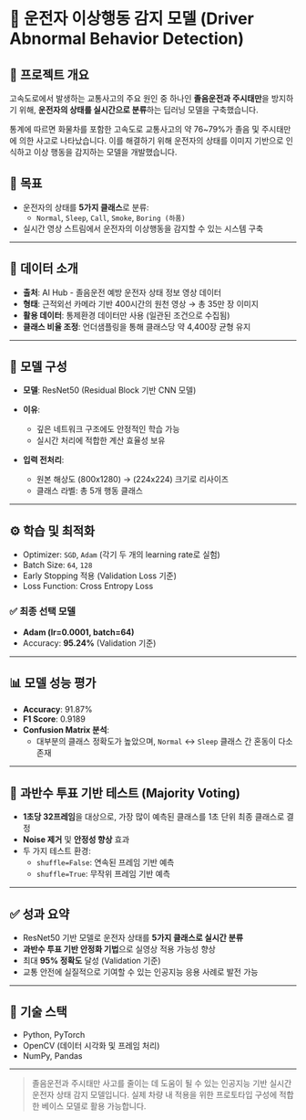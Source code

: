 # 🚗 운전자 이상행동 감지 모델 (Driver Abnormal Behavior Detection)

## 📌 프로젝트 개요
고속도로에서 발생하는 교통사고의 주요 원인 중 하나인 **졸음운전과 주시태만**을 방지하기 위해, **운전자의 상태를 실시간으로 분류**하는 딥러닝 모델을 구축했습니다. 

통계에 따르면 화물차를 포함한 고속도로 교통사고의 약 76~79%가 졸음 및 주시태만에 의한 사고로 나타났습니다. 이를 해결하기 위해 운전자의 상태를 이미지 기반으로 인식하고 이상 행동을 감지하는 모델을 개발했습니다.

## 🎯 목표
- 운전자의 상태를 **5가지 클래스**로 분류:
  - `Normal`, `Sleep`, `Call`, `Smoke`, `Boring (하품)`
- 실시간 영상 스트림에서 운전자의 이상행동을 감지할 수 있는 시스템 구축

---

## 📁 데이터 소개
- **출처**: AI Hub - 졸음운전 예방 운전자 상태 정보 영상 데이터
- **형태**: 근적외선 카메라 기반 400시간의 원천 영상 → 총 35만 장 이미지
- **활용 데이터**: 통제환경 데이터만 사용 (일관된 조건으로 수집됨)
- **클래스 비율 조정**: 언더샘플링을 통해 클래스당 약 4,400장 균형 유지

---

## 🧠 모델 구성
- **모델**: ResNet50 (Residual Block 기반 CNN 모델)
- **이유**:
  - 깊은 네트워크 구조에도 안정적인 학습 가능
  - 실시간 처리에 적합한 계산 효율성 보유

- **입력 전처리**:
  - 원본 해상도 (800x1280) → (224x224) 크기로 리사이즈
  - 클래스 라벨: 총 5개 행동 클래스

---

## ⚙️ 학습 및 최적화
- Optimizer: `SGD`, `Adam` (각기 두 개의 learning rate로 실험)
- Batch Size: `64`, `128`
- Early Stopping 적용 (Validation Loss 기준)
- Loss Function: Cross Entropy Loss

### ✅ 최종 선택 모델
- **Adam (lr=0.0001, batch=64)**
- Accuracy: **95.24%** (Validation 기준)

---

## 📊 모델 성능 평가
- **Accuracy**: 91.87%
- **F1 Score**: 0.9189
- **Confusion Matrix 분석**:
  - 대부분의 클래스 정확도가 높았으며, `Normal` ↔ `Sleep` 클래스 간 혼동이 다소 존재

---

## 🧪 과반수 투표 기반 테스트 (Majority Voting)
- **1초당 32프레임**을 대상으로, 가장 많이 예측된 클래스를 1초 단위 최종 클래스로 결정
- **Noise 제거** 및 **안정성 향상** 효과
- 두 가지 테스트 환경:
  - `shuffle=False`: 연속된 프레임 기반 예측
  - `shuffle=True`: 무작위 프레임 기반 예측

---

## ✅ 성과 요약
- ResNet50 기반 모델로 운전자 상태를 **5가지 클래스로 실시간 분류**
- **과반수 투표 기반 안정화 기법**으로 실영상 적용 가능성 향상
- 최대 **95% 정확도** 달성 (Validation 기준)
- 교통 안전에 실질적으로 기여할 수 있는 인공지능 응용 사례로 발전 가능

---

## 🔗 기술 스택
- Python, PyTorch
- OpenCV (데이터 시각화 및 프레임 처리)
- NumPy, Pandas

---

> 졸음운전과 주시태만 사고를 줄이는 데 도움이 될 수 있는 인공지능 기반 실시간 운전자 상태 감지 모델입니다. 실제 차량 내 적용을 위한 프로토타입 구성에 적합한 베이스 모델로 활용 가능합니다.
